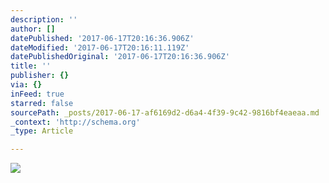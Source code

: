 ```yaml
---
description: ''
author: []
datePublished: '2017-06-17T20:16:36.906Z'
dateModified: '2017-06-17T20:16:11.119Z'
datePublishedOriginal: '2017-06-17T20:16:36.906Z'
title: ''
publisher: {}
via: {}
inFeed: true
starred: false
sourcePath: _posts/2017-06-17-af6169d2-d6a4-4f39-9c42-9816bf4eaeaa.md
_context: 'http://schema.org'
_type: Article

---
```

![](https://the-grid-user-content.s3-us-west-2.amazonaws.com/533de3cd-5f15-4910-a3cd-f3b0ac190794.jpg)